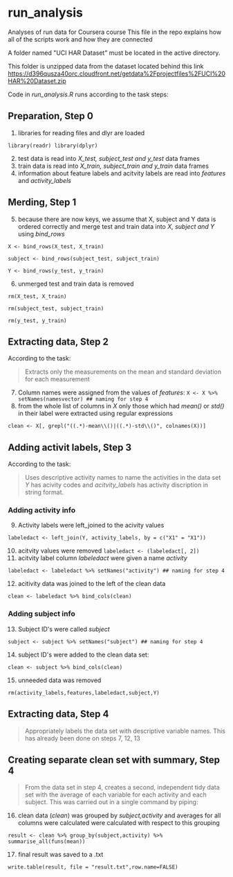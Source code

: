 # run_analysis
Analyses of run data for Coursera course 
This file in the repo explains how all of the scripts work and how they are connected

A folder named "UCI HAR Dataset" must be located in the active directory.

This folder is unzipped data from the dataset located behind this link https://d396qusza40orc.cloudfront.net/getdata%2Fprojectfiles%2FUCI%20HAR%20Dataset.zip

Code in _run_analysis.R_ runs according to the task steps:
## Preparation, Step 0 ##
1. libraries for reading files and dlyr are loaded

`library(readr)
library(dplyr)`

2. test data is read into _X_test, subject_test and y_test_ data frames
3. train data is read into _X_train, subject_train and y_train_ data frames
4. information about feature labels and acitvity labels are read into _features_ and _activity_labels_

## Merding, Step 1 ##
5. because there are now keys, we assume that X, subject and Y data is ordered correctly and merge test and train data into _X, subject and Y_ using _bind_rows_

`X <- bind_rows(X_test, X_train)`

`subject <- bind_rows(subject_test, subject_train)`

`Y <- bind_rows(y_test, y_train)`

6. unmerged test and train data is removed

`rm(X_test, X_train)`

`rm(subject_test, subject_train)`

`rm(y_test, y_train)`

## Extracting data, Step 2 ##
According to the task:
>Extracts only the measurements on the mean and standard deviation for each measurement
7. Column names were assigned from the values of _features_:
`X <- X %>% setNames(namesvector) ## naming for step 4`
8. from the whole list of columns in _X_ only those which had _mean()_ or _std()_ in their label were extracted using regular expressions

`clean <- X[, grepl("((.*)-mean\\()|((.*)-std\\()", colnames(X))]`

## Adding activit labels, Step 3 ##
According to the task:
>Uses descriptive activity names to name the activities in the data set
_Y_ has acivity codes and _acitvity_labels_ has activity discription in string format.
### Adding activity info ###
9. Activity labels were left_joined to the acivity values

`labeledact <- left_join(Y, activity_labels, by = c("X1" = "X1"))`

10. acitvity values were removed `labeledact <- (labeledact[, 2])`
11. acitvity label column _labeledact_ were given a name _activity_ 

`labeledact <- labeledact %>% setNames("activity") ## naming for step 4`

12. acitivity data was joined to the left of the clean data

`clean <- labeledact %>% bind_cols(clean)`
### Adding subject info ###
13. Subject ID's were called _subject_

`subject <- subject %>% setNames("subject") ## naming for step 4`

14. subject ID's were added to the clean data set:

`clean <- subject %>% bind_cols(clean)`

15. unneeded data was removed 

`rm(activity_labels,features,labeledact,subject,Y)`

## Extracting data, Step 4 ##
>Appropriately labels the data set with descriptive variable names.
This has already been done on steps 7, 12, 13

## Creating separate clean set with summary, Step 4 ##
> From the data set in step 4, creates a second, independent tidy data set with the average of each variable for each activity and each subject.
This was carried out in a single command by piping:
16. clean data (_clean_) was grouped by _subject,activity_ and averages for all columns were calculated were calculated with respect to this grouping

`result <- clean %>% group_by(subject,activity) %>% summarise_all(funs(mean))`

17. final result was  saved to a .txt

`write.table(result, file = "result.txt",row.name=FALSE)`
